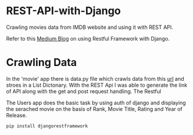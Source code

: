 # REST-API-with-Django
Crawling movies data from IMDB website and using it with REST API.

Refer to this [Medium Blog](https://medium.com/swlh/build-your-first-rest-api-with-django-rest-framework-e394e39a482c) on using Restful Framework with Django. 

# Crawling Data
In the 'movie' app there is data.py file which crawls data from this [url](https://www.imdb.com/chart/top?ref_=nv_mv_250) and stroes in a List Dictonary. 
With the REST Api I was able to generate the link of API along with the get and post request handling. 
The Restful 

The Users app does the basic task by using auth of django and displaying the serached movie on the basis of Rank, Movie Title, Rating and Year of Release. 

``` pip install djangorestframework ```
